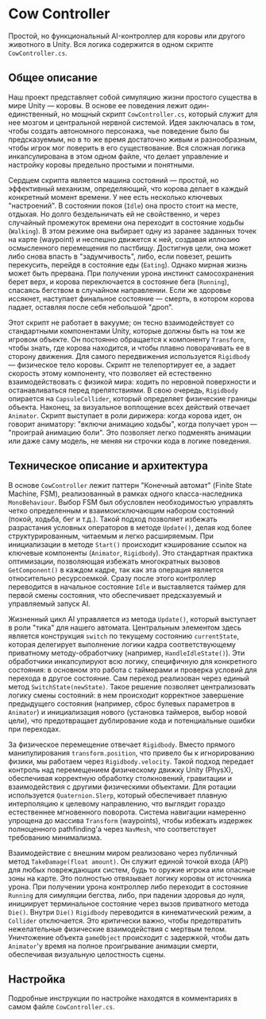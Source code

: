 # Cow Controller

Простой, но функциональный AI-контроллер для коровы или другого животного в Unity. Вся логика содержится в одном скрипте `CowController.cs`.

## Общее описание

Наш проект представляет собой симуляцию жизни простого существа в мире Unity — коровы. В основе ее поведения лежит один-единственный, но мощный скрипт `CowController.cs`, который служит для нее мозгом и центральной нервной системой. Идея заключалась в том, чтобы создать автономного персонажа, чье поведение было бы предсказуемым, но в то же время достаточно живым и разнообразным, чтобы игрок мог поверить в его существование. Вся сложная логика инкапсулирована в этом одном файле, что делает управление и настройку коровы предельно простыми и понятными.

Сердцем скрипта является машина состояний — простой, но эффективный механизм, определяющий, что корова делает в каждый конкретный момент времени. У нее есть несколько ключевых "настроений". В состоянии покоя (`Idle`) она просто стоит на месте, отдыхая. Но долго бездельничать ей не свойственно, и через случайный промежуток времени она переходит в состояние ходьбы (`Walking`). В этом режиме она выбирает одну из заранее заданных точек на карте (waypoint) и неспешно движется к ней, создавая иллюзию осмысленного перемещения по пастбищу. Достигнув цели, она может либо снова впасть в "задумчивость", либо, если повезет, решить перекусить, перейдя в состояние еды (`Eating`). Однако мирная жизнь может быть прервана. При получении урона инстинкт самосохранения берет верх, и корова переключается в состояние бега (`Running`), спасаясь бегством в случайном направлении. Если же здоровье иссякнет, наступает финальное состояние — смерть, в котором корова падает, оставляя после себя небольшой "дроп".

Этот скрипт не работает в вакууме; он тесно взаимодействует со стандартными компонентами Unity, которые должны быть на том же игровом объекте. Он постоянно обращается к компоненту `Transform`, чтобы знать, где корова находится, и чтобы плавно поворачивать ее в сторону движения. Для самого передвижения используется `Rigidbody` — физическое тело коровы. Скрипт не телепортирует ее, а задает скорость этому компоненту, что позволяет ей естественно взаимодействовать с физикой мира: ходить по неровной поверхности и останавливаться перед препятствиями. В свою очередь, `Rigidbody` опирается на `CapsuleCollider`, который определяет физические границы объекта. Наконец, за визуальное воплощение всех действий отвечает `Animator`. Скрипт выступает в роли дирижера: когда корова идет, он говорит аниматору: "включи анимацию ходьбы", когда получает урон — "проиграй анимацию боли". Это позволяет легко подменять анимации или даже саму модель, не меняя ни строчки кода в логике поведения.

## Техническое описание и архитектура

В основе `CowController` лежит паттерн "Конечный автомат" (Finite State Machine, FSM), реализованный в рамках одного класса-наследника `MonoBehaviour`. Выбор FSM был обусловлен необходимостью управлять четко определенным и взаимоисключающим набором состояний (покой, ходьба, бег и т.д.). Такой подход позволяет избежать разрастания условных операторов в методе `Update()`, делая код более структурированным, читаемым и легко расширяемым. При инициализации в методе `Start()` происходит кэширование ссылок на ключевые компоненты (`Animator`, `Rigidbody`). Это стандартная практика оптимизации, позволяющая избежать многократных вызовов `GetComponent()` в каждом кадре, так как эта операция является относительно ресурсоемкой. Сразу после этого контроллер переводится в начальное состояние `Idle` и выставляется таймер для первой смены состояния, что обеспечивает предсказуемый и управляемый запуск AI.

Жизненный цикл AI управляется из метода `Update()`, который выступает в роли "тика" для нашего автомата. Центральным элементом здесь является конструкция `switch` по текущему состоянию `currentState`, которая делегирует выполнение логики кадра соответствующему приватному методу-обработчику (например, `HandleIdleState()`). Эти обработчики инкапсулируют всю логику, специфичную для конкретного состояния: в основном это работа с таймерами и проверка условий для перехода в другое состояние. Сам переход реализован через единый метод `SwitchState(newState)`. Такое решение позволяет централизовать логику смены состояний: в нем происходит корректное завершение предыдущего состояния (например, сброс булевых параметров в `Animator`) и инициализация нового (установка таймеров, выбор новой цели), что предотвращает дублирование кода и потенциальные ошибки при переходах.

За физическое перемещение отвечает `Rigidbody`. Вместо прямого манипулирования `transform.position`, что привело бы к игнорированию физики, мы работаем через `Rigidbody.velocity`. Такой подход передает контроль над перемещением физическому движку Unity (PhysX), обеспечивая корректную обработку столкновений, гравитации и взаимодействия с другими физическими объектами. Для ротации используется `Quaternion.Slerp`, который обеспечивает плавную интерполяцию к целевому направлению, что выглядит гораздо естественнее мгновенного поворота. Система навигации намеренно упрощена до массива `Transform` (waypoints), чтобы избежать издержек полноценного pathfinding'а через `NavMesh`, что соответствует требованию минимализма.

Взаимодействие с внешним миром реализовано через публичный метод `TakeDamage(float amount)`. Он служит единой точкой входа (API) для любых повреждающих систем, будь то оружие игрока или опасные зоны на карте. Это полностью отвязывает логику коровы от источника урона. При получении урона контроллер либо переходит в состояние `Running` для симуляции бегства, либо, при падении здоровья до нуля, инициирует терминальное состояние через вызов приватного метода `Die()`. Внутри `Die()` `Rigidbody` переводится в кинематический режим, а `Collider` отключается. Это критически важно, чтобы предотвратить нежелательные физические взаимодействия с мертвым телом. Уничтожение объекта `gameObject` происходит с задержкой, чтобы дать `Animator`'у время на полное проигрывание анимации смерти, обеспечивая визуальную целостность сцены.

## Настройка

Подробные инструкции по настройке находятся в комментариях в самом файле `CowController.cs`.